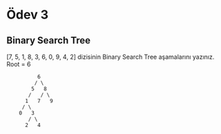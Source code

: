 # Ödev 3

## Binary Search Tree 

[7, 5, 1, 8, 3, 6, 0, 9, 4, 2] dizisinin Binary Search Tree aşamalarını yazınız.
Root = 6

```
          6
         / \
        5   8
       /   / \  
      1   7   9
     / \   
    0   3 
       / \
      2   4         
```
